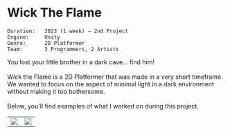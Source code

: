 # Wick The Flame

```
Duration:   2023 (1 week) — 2nd Project
Engine:     Unity
Genre:      2D Platformer
Team:       3 Programmers, 2 Artists
```

You lost your little brother in a dark cave... find him! <br> <br> Wick the Flame is a 2D Platformer that was made in a very short timeframe. We wanted to focus on the aspect of minimal light in a dark environment without making it too bothersome. <br> <br> Below, you'll find examples of what I worked on during this project.

<table>
  <tr>
    <td width="50%"><img src="/Gifs/WickTheFlame_3.gif" /></td>
    <td width="50%"><img src="/Gifs/WickTheFlame_2.gif" /></td>
  </tr>
</table>
